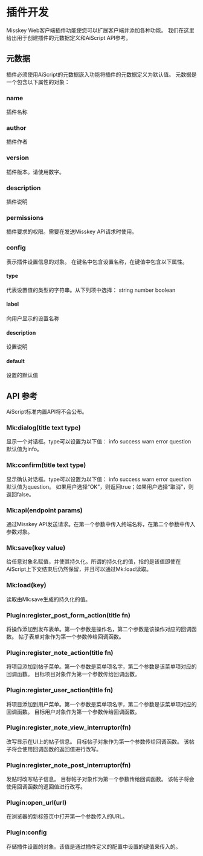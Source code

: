 # 插件开发
Misskey Web客户端插件功能使您可以扩展客户端并添加各种功能。 我们在这里给出用于创建插件的元数据定义和AiScript API参考。

## 元数据
插件必须使用AiScript的元数据嵌入功能将插件的元数据定义为默认值。 元数据是一个包含以下属性的对象：

### name
插件名称

### author
插件作者

### version
插件版本。请使用数字。

### description
插件说明

### permissions
插件要求的权限。需要在发送Misskey API请求时使用。

### config
表示插件设置信息的对象。 在键名中包含设置名称，在键值中包含以下属性。

#### type
代表设置值的类型的字符串。从下列项中选择： string number boolean

#### label
向用户显示的设置名称

#### description
设置说明

#### default
设置的默认值

## API 参考
AiScript标准内置API将不会公布。

### Mk:dialog(title text type)
显示一个对话框。type可以设置为以下值： info success warn error question 默认值为info。

### Mk:confirm(title text type)
显示确认对话框。type可以设置为以下值： info success warn error question 默认值为question。 如果用户选择“OK”，则返回true；如果用户选择“取消”，则返回false。

### Mk:api(endpoint params)
通过Misskey API发送请求。在第一个参数中传入终端名称，在第二个参数中传入参数对象。

### Mk:save(key value)
给任意对象名赋值，并使其持久化。所谓的持久化的值，指的是该值即使在AiScript上下文结束后仍然保留，并且可以通过Mk:load读取。

### Mk:load(key)
读取由Mk:save生成的持久化的值。

### Plugin:register_post_form_action(title fn)
将操作添加到发布表单。第一个参数是操作名，第二个参数是该操作对应的回调函数。 帖子表单对象作为第一个参数传给回调函数。

### Plugin:register_note_action(title fn)
将项目添加到帖子菜单。第一个参数是菜单项名字，第二个参数是该菜单项对应的回调函数。 目标项目对象作为第一个参数传给回调函数。

### Plugin:register_user_action(title fn)
将项目添加到用户菜单。第一个参数是菜单项名字，第二个参数是该菜单项对应的回调函数。 目标用户对象作为第一个参数传给回调函数。

### Plugin:register_note_view_interruptor(fn)
改写显示在UI上的帖子信息。 目标帖子对象作为第一个参数传给回调函数。 该帖子将会使用回调函数的返回值进行改写。

### Plugin:register_note_post_interruptor(fn)
发贴时改写帖子信息。 目标帖子对象作为第一个参数传给回调函数。 该帖子将会使用回调函数的返回值进行改写。

### Plugin:open_url(url)
在浏览器的新标签页中打开第一个参数传入的URL。

### Plugin:config
存储插件设置的对象。该值是通过插件定义的配置中设置的键值来传入的。
